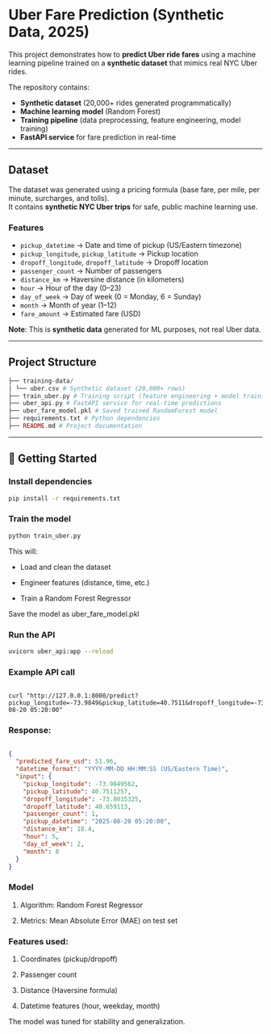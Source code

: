 # Uber Fare Prediction (Synthetic Data, 2025)

This project demonstrates how to **predict Uber ride fares** using a machine learning pipeline trained on a **synthetic dataset** that mimics real NYC Uber rides.  

The repository contains:  
- **Synthetic dataset** (20,000+ rides generated programmatically)  
- **Machine learning model** (Random Forest)  
- **Training pipeline** (data preprocessing, feature engineering, model training)  
- **FastAPI service** for fare prediction in real-time  

---

## Dataset

The dataset was generated using a pricing formula (base fare, per mile, per minute, surcharges, and tolls).  
It contains **synthetic NYC Uber trips** for safe, public machine learning use.

### Features
- `pickup_datetime` → Date and time of pickup (US/Eastern timezone)  
- `pickup_longitude`, `pickup_latitude` → Pickup location  
- `dropoff_longitude`, `dropoff_latitude` → Dropoff location  
- `passenger_count` → Number of passengers  
- `distance_km` → Haversine distance (in kilometers)  
- `hour` → Hour of the day (0–23)  
- `day_of_week` → Day of week (0 = Monday, 6 = Sunday)  
- `month` → Month of year (1–12)  
- `fare_amount` → Estimated fare (USD)  

**Note**: This is **synthetic data** generated for ML purposes, not real Uber data.

---

## Project Structure

```php 
├── training-data/
│ └── uber.csv # Synthetic dataset (20,000+ rows)
├── train_uber.py # Training script (feature engineering + model training)
├── uber_api.py # FastAPI service for real-time predictions
├── uber_fare_model.pkl # Saved trained RandomForest model
├── requirements.txt # Python dependencies
├── README.md # Project documentation

```
---

## 🚀 Getting Started

### Install dependencies
```bash
pip install -r requirements.txt

```
### Train the model
```bash
python train_uber.py
```

This will:

- Load and clean the dataset

- Engineer features (distance, time, etc.)

- Train a Random Forest Regressor

Save the model as uber_fare_model.pkl

### Run the API

```bash
uvicorn uber_api:app --reload
```

### Example API call

```

curl "http://127.0.0.1:8000/predict?pickup_longitude=-73.9849&pickup_latitude=40.7511&dropoff_longitude=-73.8035&dropoff_latitude=40.6591&passenger_count=1&pickup_datetime=2025-08-20 05:20:00"

```


### Response:

```json

{
  "predicted_fare_usd": 51.96,
  "datetime_format": "YYYY-MM-DD HH:MM:SS (US/Eastern Time)",
  "input": {
    "pickup_longitude": -73.9849562,
    "pickup_latitude": 40.7511257,
    "dropoff_longitude": -73.8035325,
    "dropoff_latitude": 40.659113,
    "passenger_count": 1,
    "pickup_datetime": "2025-08-20 05:20:00",
    "distance_km": 18.4,
    "hour": 5,
    "day_of_week": 2,
    "month": 8
  }
}
```

### Model

1. Algorithm: Random Forest Regressor

2. Metrics: Mean Absolute Error (MAE) on test set

### Features used:

1. Coordinates (pickup/dropoff)

2. Passenger count

3. Distance (Haversine formula)

4. Datetime features (hour, weekday, month)

The model was tuned for stability and generalization.